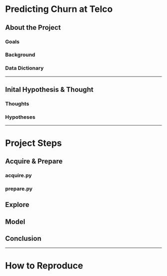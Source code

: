 # **Predicting Churn at Telco**

## About the Project
### Goals
### Background
### Data Dictionary
****
## Inital Hypothesis & Thought
### Thoughts
### Hypotheses
****
# **Project Steps**
## Acquire & Prepare
### acquire.py
### prepare.py

## Explore

## Model

## Conclusion
****
# **How to Reproduce**
